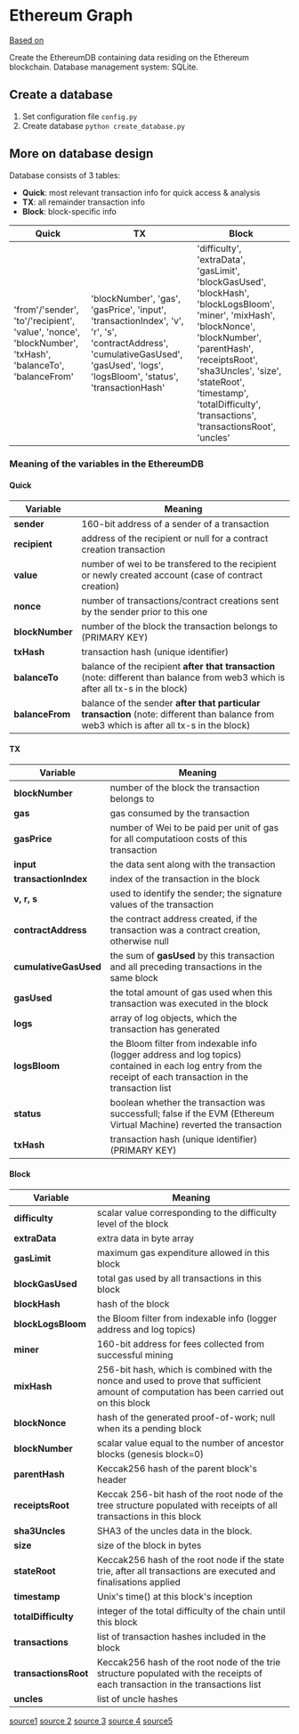 # Ethereum Graph 
[Based on](https://medium.com/validitylabs/how-to-interact-with-the-ethereum-blockchain-and-create-a-database-with-python-and-sql-3dcbd579b3c0?fbclid=IwAR0-eN9C9BseJGZNPzce8RenuQY66g4kqihXn144QvUXtYgAFZ3Z2nEEpGA)

Create the EthereumDB containing data residing on the Ethereum blockchain. 
Database management system: SQLite.

## Create a database
1. Set configuration file ```config.py```
2. Create database ```python create_database.py```

## More on database design

Database consists of 3 tables:
- **Quick**: most relevant transaction info for quick access & analysis
- **TX**: all remainder transaction info
- **Block**: block-specific info

Quick | TX | Block
------|----|------
'from'/'sender', 'to'/'recipient', 'value', 'nonce', 'blockNumber', 'txHash', 'balanceTo', 'balanceFrom' | 'blockNumber', 'gas', 'gasPrice', 'input', 'transactionIndex', 'v', 'r', 's', 'contractAddress', 'cumulativeGasUsed', 'gasUsed', 'logs', 'logsBloom', 'status', 'transactionHash' | 'difficulty', 'extraData', 'gasLimit', 'blockGasUsed', 'blockHash', 'blockLogsBloom', 'miner', 'mixHash', 'blockNonce', 'blockNumber', 'parentHash', 'receiptsRoot', 'sha3Uncles', 'size', 'stateRoot', 'timestamp', 'totalDifficulty', 'transactions', 'transactionsRoot', 'uncles'

### Meaning of the variables in the EthereumDB

#### Quick
Variable | Meaning
--- | --- 
**sender** | 160-bit address of a sender of a transaction
**recipient** | address of the recipient or null for a contract creation transaction
**value** | number of wei to be transfered to the recipient or newly created account (case of contract creation)
**nonce** | number of transactions/contract creations sent by the sender prior to this one
**blockNumber** | number of the block the transaction belongs to (PRIMARY KEY)
**txHash** | transaction hash (unique identifier)
**balanceTo** | balance of the recipient **after that transaction** (note: different than balance from web3 which is after all tx-s in the block)
**balanceFrom** | balance of the sender **after that particular transaction** (note: different than balance from web3 which is after all tx-s in the block)

#### TX
Variable | Meaning
--- | --- 
**blockNumber** | number of the block the transaction belongs to
**gas**| gas consumed by the transaction
**gasPrice** | number of Wei to be paid per unit of gas for all computatioon costs of this transaction
**input** | the data sent along with the transaction
**transactionIndex** | index of the transaction in the block
**v, r, s** | used to identify the sender; the signature values of the transaction
**contractAddress** | the contract address created, if the transaction was a contract creation, otherwise null
**cumulativeGasUsed** | the sum of **gasUsed** by this transaction and all preceding transactions in the same block
**gasUsed** | the total amount of gas used when this transaction was executed in the block
**logs** | array of log objects, which the transaction has generated
**logsBloom** | the Bloom filter from indexable info (logger address and log topics) contained in each log entry from the receipt of each transaction in the transaction list
**status** | boolean whether the transaction was successfull; false if the EVM (Ethereum Virtual Machine) reverted the transaction
**txHash** | transaction hash (unique identifier) (PRIMARY KEY)

#### Block
Variable | Meaning
--- | --- 
**difficulty** | scalar value corresponding to the difficulty level of the block
**extraData** | extra data in byte array
**gasLimit** | maximum gas expenditure allowed in this block
**blockGasUsed** | total gas used by all transactions in this block 
**blockHash** | hash of the block 
**blockLogsBloom** | the Bloom filter from indexable info (logger address and log topics) 
**miner** |  160-bit address for fees collected from successful mining
**mixHash** | 256-bit hash, which is combined with the nonce and used to prove that sufficient amount of computation has been carried out on this block
**blockNonce** | hash of the generated proof-of-work; null when its a pending block
**blockNumber** | scalar value equal to the number of ancestor blocks (genesis block=0)
**parentHash** | Keccak256 hash of the parent block's header
**receiptsRoot** | Keccak 256-bit hash of the root node of the tree structure populated with receipts of all transactions in this block
**sha3Uncles** | SHA3 of the uncles data in the block.
**size** | size of the block in bytes
**stateRoot** | Keccak256 hash of the root node if the state trie, after all transactions are executed and finalisations applied
**timestamp** | Unix's time() at this block's inception 
**totalDifficulty** | integer of the total difficulty of the chain until this block 
**transactions** | list of transaction hashes included in the block
**transactionsRoot** | Keccak256 hash of the root node of the trie structure populated with the receipts of each transaction in the transactions list
**uncles** | list of uncle hashes



[source1](https://ethereum.github.io/yellowpaper/paper.pdf)
[source 2](https://ethereum.stackexchange.com/questions/10548/what-does-every-field-in-block-means)
[source 3](https://github.com/4c656554/BlockchainIllustrations/blob/master/Ethereum/EthBlockchain5.svg)
[source 4](https://web3js.readthedocs.io/en/1.0/web3-eth.html#gettransaction)
[source5](https://web3js.readthedocs.io/en/1.0/web3-eth.html#gettransactionreceipt)
